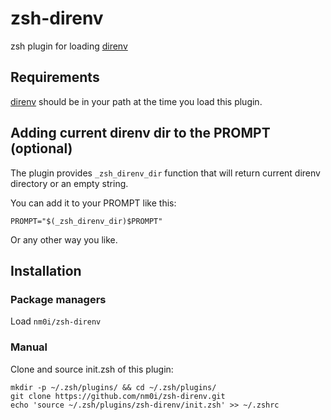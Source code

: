 # zsh-direnv

zsh plugin for loading [direnv](https://github.com/direnv/direnv.git)

## Requirements

[direnv](https://github.com/direnv/direnv.git) should be in your path
at the time you load this plugin. 

## Adding current direnv dir to the PROMPT (optional)

The plugin provides `_zsh_direnv_dir` function that will return
current direnv directory or an empty string.

You can add it to your PROMPT like this:

    PROMPT="$(_zsh_direnv_dir)$PROMPT"
    
Or any other way you like.

## Installation

### Package managers

Load `nm0i/zsh-direnv` 

### Manual

Clone and source init.zsh of this plugin:

    mkdir -p ~/.zsh/plugins/ && cd ~/.zsh/plugins/
    git clone https://github.com/nm0i/zsh-direnv.git
    echo 'source ~/.zsh/plugins/zsh-direnv/init.zsh' >> ~/.zshrc

